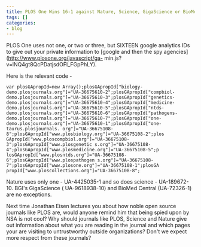 ```yaml
---
title: PLOS One Wins 16-1 against Nature, Science, GigaScience or BioMed Central
tags: []
categories:
- blog
---
```

PLOS One uses not one, or two or three, but SIXTEEN google analytics IDs to
give out your private information to [google and then the spy
agencies](http://www.plosone.org/javascript/ga-
min.js?v=lNQ4gt8QcPDatjsdOFl_FGpPhLY).
<!--more-->

Here is the relevant code -

`var plosGApropId=new Array();plosGApropId["biology-
demo.plosjournals.org"]="UA-36675610-2";plosGApropId["compbiol-
demo.plosjournals.org"]="UA-36675610-3";plosGApropId["genetics-
demo.plosjournals.org"]="UA-36675610-4";plosGApropId["medicine-
demo.plosjournals.org"]="UA-36675610-5";plosGApropId["ntds-
demo.plosjournals.org"]="UA-36675610-6";plosGApropId["pathogens-
demo.plosjournals.org"]="UA-36675610-7";plosGApropId["one-
demo.plosjournals.org"]="UA-36675610-1";plosGApropId["one-taurus.plosjournals.
org"]="UA-36675108-8";plosGApropId["www.plosbiology.org"]="UA-36675108-2";plos
GApropId["www.ploscompbiol.org"]="UA-36675108-3";plosGApropId["www.plosgenetic
s.org"]="UA-36675108-4";plosGApropId["www.plosmedicine.org"]="UA-36675108-5";p
losGApropId["www.plosntds.org"]="UA-36675108-6";plosGApropId["www.plospathogen
s.org"]="UA-36675108-7";plosGApropId["www.plosone.org"]="UA-36675108-1";plosGA
propId["www.ploscollections.org"]="UA-36675108-8";`

Nature uses only one - UA-4425035-1 and so does science - UA-189672-10. BGI's
GigaScience ( UA-9618938-10) and BioMed Central (UA-72326-1) are no
exceptions.

Next time Jonathan Eisen lectures you about how noble open source journals
like PLOS are, would anyone remind him that being spied upon by NSA is not
cool? Why should journals like PLOS, Science and Nature give out information
about what you are reading in the journal and which pages your are visiting to
untrustworthy outside organizations? Don't we expect more respect from these
journals?

